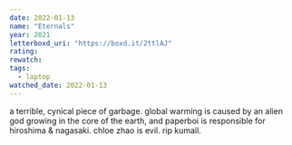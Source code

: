 ```yaml
---
date: 2022-01-13
name: "Eternals"
year: 2021
letterboxd_uri: "https://boxd.it/2ttlAJ"
rating: 
rewatch: 
tags:
  - laptop
watched_date: 2022-01-13
---
```


a terrible, cynical piece of garbage. global warming is caused by an alien god growing in the core of the earth, and paperboi is responsible for hiroshima & nagasaki. chloe zhao is evil. rip kumail.
